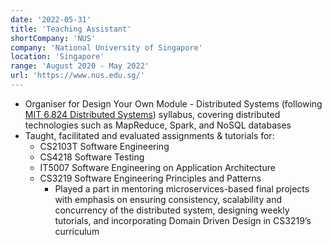 ```yaml
---
date: '2022-05-31'
title: 'Teaching Assistant'
shortCompany: 'NUS'
company: 'National University of Singapore'
location: 'Singapore'
range: 'August 2020 - May 2022'
url: 'https://www.nus.edu.sg/'
---
```


- Organiser for Design Your Own Module - Distributed Systems (following [MIT 6.824 Distributed Systems](https://pdos.csail.mit.edu/6.824/index.html)) syllabus, covering distributed technologies such as MapReduce, Spark, and NoSQL databases
- Taught, facilitated and evaluated assignments & tutorials for:
  - CS2103T Software Engineering
  - CS4218 Software Testing
  - IT5007 Software Engineering on Application Architecture
  - CS3219 Software Engineering Principles and Patterns
    - Played a part in mentoring microservices-based final projects with emphasis on ensuring consistency, scalability and concurrency of the distributed system, designing weekly tutorials, and incorporating Domain Driven Design in CS3219’s curriculum
